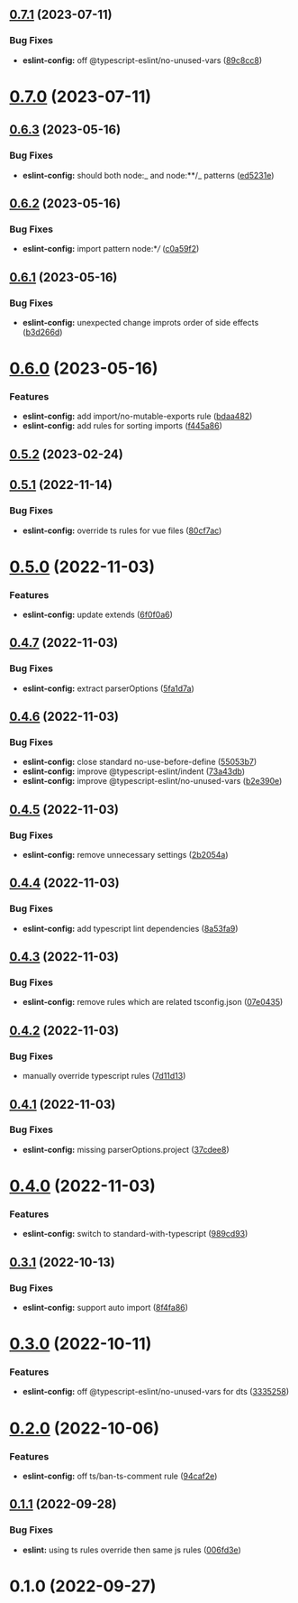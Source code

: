 ## [0.7.1](https://github.com/vexip-ui/lint-config/compare/eslint-config@0.7.0...eslint-config@0.7.1) (2023-07-11)


### Bug Fixes

* **eslint-config:** off @typescript-eslint/no-unused-vars ([89c8cc8](https://github.com/vexip-ui/lint-config/commit/89c8cc863d39dd0b899690a92d4dc6a822b41eea))



# [0.7.0](https://github.com/vexip-ui/lint-config/compare/eslint-config@0.6.3...eslint-config@0.7.0) (2023-07-11)



## [0.6.3](https://github.com/vexip-ui/lint-config/compare/eslint-config@0.6.2...eslint-config@0.6.3) (2023-05-16)

### Bug Fixes

- **eslint-config:** should both node:_ and node:\*\*/_ patterns ([ed5231e](https://github.com/vexip-ui/lint-config/commit/ed5231ee971f154fcaf92da862344bd16e6d5b1d))

## [0.6.2](https://github.com/vexip-ui/lint-config/compare/eslint-config@0.6.1...eslint-config@0.6.2) (2023-05-16)

### Bug Fixes

- **eslint-config:** import pattern node:\*_/_ ([c0a59f2](https://github.com/vexip-ui/lint-config/commit/c0a59f2716357a983077b8de06576b4bbe381ff5))

## [0.6.1](https://github.com/vexip-ui/lint-config/compare/eslint-config@0.6.0...eslint-config@0.6.1) (2023-05-16)

### Bug Fixes

- **eslint-config:** unexpected change improts order of side effects ([b3d266d](https://github.com/vexip-ui/lint-config/commit/b3d266d510634a4557efc27cdfbda49e38b41b9d))

# [0.6.0](https://github.com/vexip-ui/lint-config/compare/eslint-config@0.5.2...eslint-config@0.6.0) (2023-05-16)

### Features

- **eslint-config:** add import/no-mutable-exports rule ([bdaa482](https://github.com/vexip-ui/lint-config/commit/bdaa4824bfcd0548d8f5617dbbda0392bd7daf6c))
- **eslint-config:** add rules for sorting imports ([f445a86](https://github.com/vexip-ui/lint-config/commit/f445a868d4d530947a488a96b1274e66ab9a2104))

## [0.5.2](https://github.com/vexip-ui/lint-config/compare/eslint-config@0.5.1...eslint-config@0.5.2) (2023-02-24)

## [0.5.1](https://github.com/vexip-ui/lint-config/compare/eslint-config@0.5.0...eslint-config@0.5.1) (2022-11-14)

### Bug Fixes

- **eslint-config:** override ts rules for vue files ([80cf7ac](https://github.com/vexip-ui/lint-config/commit/80cf7ac3bea48eecfa57b0cb1b99d94bf2cac8c7))

# [0.5.0](https://github.com/vexip-ui/lint-config/compare/eslint-config@0.4.7...eslint-config@0.5.0) (2022-11-03)

### Features

- **eslint-config:** update extends ([6f0f0a6](https://github.com/vexip-ui/lint-config/commit/6f0f0a6768b7e4cdb46369e17ae9fbeae2d141c0))

## [0.4.7](https://github.com/vexip-ui/lint-config/compare/eslint-config@0.4.6...eslint-config@0.4.7) (2022-11-03)

### Bug Fixes

- **eslint-config:** extract parserOptions ([5fa1d7a](https://github.com/vexip-ui/lint-config/commit/5fa1d7a97d0ff5cb5d7b064a0d50e1c6e682b75a))

## [0.4.6](https://github.com/vexip-ui/lint-config/compare/eslint-config@0.4.5...eslint-config@0.4.6) (2022-11-03)

### Bug Fixes

- **eslint-config:** close standard no-use-before-define ([55053b7](https://github.com/vexip-ui/lint-config/commit/55053b7afc5b94629bb7f84d5d9c5ed1fe9363d0))
- **eslint-config:** improve @typescript-eslint/indent ([73a43db](https://github.com/vexip-ui/lint-config/commit/73a43db1f55b074f25413c6c3990cb5803f1e5d9))
- **eslint-config:** improve @typescript-eslint/no-unused-vars ([b2e390e](https://github.com/vexip-ui/lint-config/commit/b2e390e17e0b636362f957a43d3435ed87ab9158))

## [0.4.5](https://github.com/vexip-ui/lint-config/compare/eslint-config@0.4.4...eslint-config@0.4.5) (2022-11-03)

### Bug Fixes

- **eslint-config:** remove unnecessary settings ([2b2054a](https://github.com/vexip-ui/lint-config/commit/2b2054adbe7a518c5e760f9de20902124ad72006))

## [0.4.4](https://github.com/vexip-ui/lint-config/compare/eslint-config@0.4.3...eslint-config@0.4.4) (2022-11-03)

### Bug Fixes

- **eslint-config:** add typescript lint dependencies ([8a53fa9](https://github.com/vexip-ui/lint-config/commit/8a53fa9440286573f8194d95e985b42bbd619783))

## [0.4.3](https://github.com/vexip-ui/lint-config/compare/eslint-config@0.4.2...eslint-config@0.4.3) (2022-11-03)

### Bug Fixes

- **eslint-config:** remove rules which are related tsconfig.json ([07e0435](https://github.com/vexip-ui/lint-config/commit/07e043590738912f3fb6785865e7720c53d742e7))

## [0.4.2](https://github.com/vexip-ui/lint-config/compare/eslint-config@0.4.1...eslint-config@0.4.2) (2022-11-03)

### Bug Fixes

- manually override typescript rules ([7d11d13](https://github.com/vexip-ui/lint-config/commit/7d11d13c64207b6343e4693cebc9a79ab537b0c9))

## [0.4.1](https://github.com/vexip-ui/lint-config/compare/eslint-config@0.4.0...eslint-config@0.4.1) (2022-11-03)

### Bug Fixes

- **eslint-config:** missing parserOptions.project ([37cdee8](https://github.com/vexip-ui/lint-config/commit/37cdee8a75a8b33f20546b8b3c2ccfd2d0544826))

# [0.4.0](https://github.com/vexip-ui/lint-config/compare/eslint-config@0.3.1...eslint-config@0.4.0) (2022-11-03)

### Features

- **eslint-config:** switch to standard-with-typescript ([989cd93](https://github.com/vexip-ui/lint-config/commit/989cd93a92ac132999ccc48143e7d29242c8ea41))

## [0.3.1](https://github.com/vexip-ui/lint-config/compare/eslint-config@0.3.0...eslint-config@0.3.1) (2022-10-13)

### Bug Fixes

- **eslint-config:** support auto import ([8f4fa86](https://github.com/vexip-ui/lint-config/commit/8f4fa86b36af39a22d291125f0af49ed2cd76181))

# [0.3.0](https://github.com/vexip-ui/lint-config/compare/eslint-config@0.2.0...eslint-config@0.3.0) (2022-10-11)

### Features

- **eslint-config:** off @typescript-eslint/no-unused-vars for dts ([3335258](https://github.com/vexip-ui/lint-config/commit/3335258856d41cabe335973f6f11b545faf1b500))

# [0.2.0](https://github.com/vexip-ui/lint-config/compare/eslint-config@0.1.1...eslint-config@0.2.0) (2022-10-06)

### Features

- **eslint-config:** off ts/ban-ts-comment rule ([94caf2e](https://github.com/vexip-ui/lint-config/commit/94caf2e51689ea926642fd2f38da39b0a20ee995))

## [0.1.1](https://github.com/vexip-ui/lint-config/compare/eslint-config@0.1.0...eslint-config@0.1.1) (2022-09-28)

### Bug Fixes

- **eslint:** using ts rules override then same js rules ([006fd3e](https://github.com/vexip-ui/lint-config/commit/006fd3e7a249caeac23baa7534c4adbfebeefd25))

# 0.1.0 (2022-09-27)

